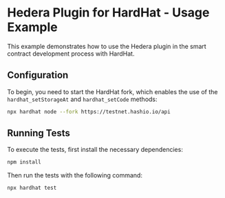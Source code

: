 # Hedera Plugin for HardHat - Usage Example

This example demonstrates how to use the Hedera plugin in the smart contract development process with HardHat.

## Configuration

To begin, you need to start the HardHat fork, which enables the use of the `hardhat_setStorageAt` and `hardhat_setCode` methods:

```bash
npx hardhat node --fork https://testnet.hashio.io/api
```

## Running Tests

To execute the tests, first install the necessary dependencies:

```bash
npm install
```

Then run the tests with the following command:

```bash
npx hardhat test
```
